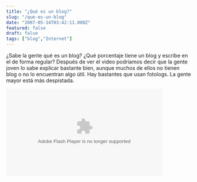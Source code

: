 ```yaml
---
title: "¿Qué es un blog?"
slug: "/que-es-un-blog"
date: "2007-05-14T03:42:11.000Z"
featured: false
draft: false
tags: ["blog","Internet"]
---
```



¿Sabe la gente qué es un blog? ¿Qué porcentaje tiene un blog y escribe en el de forma regular? Después de ver el video podriamos decir que la gente joven lo sabe explicar bastante bien, aunque muchos de ellos no tienen blog o no lo encuentran algo útil. Hay bastantes que usan fotologs. La gente mayor está más despistada.

<object classid="clsid:d27cdb6e-ae6d-11cf-96b8-444553540000" codebase="http://download.macromedia.com/pub/shockwave/cabs/flash/swflash.cab#version=6,0,40,0" height="239" width="425"><param name="flashvars" value="&displayheight=239&file=http://blip.tv/file/get/Planasjoan-TENGOUNAPREGUNTAQUESUNBLOG581.flv&height=239&image=http://blip.tv/uploadedFiles/Planasjoan-TENGOUNAPREGUNTAQUESUNBLOG273.jpg&width=425&showdigits=true&captions=&showfsbutton=true&fsreturnpage=http://joanplanas.com&overstretch=false&backcolor=0x000000&frontcolor=0xFFFFFF&lightcolor=0xFFFFFF"></param><param name="src" value="http://blip.tv/scripts/flash/blipplayer.swf"></param><param name="allowfullscreen" value="true"></param><embed allowfullscreen="true" flashvars="&displayheight=239&file=http://blip.tv/file/get/Planasjoan-TENGOUNAPREGUNTAQUESUNBLOG581.flv&height=239&image=http://blip.tv/uploadedFiles/Planasjoan-TENGOUNAPREGUNTAQUESUNBLOG273.jpg&width=425&showdigits=true&captions=&showfsbutton=true&fsreturnpage=http://joanplanas.com&overstretch=false&backcolor=0x000000&frontcolor=0xFFFFFF&lightcolor=0xFFFFFF" height="239" src="http://blip.tv/scripts/flash/blipplayer.swf" type="application/x-shockwave-flash" width="425"></embed></object>



